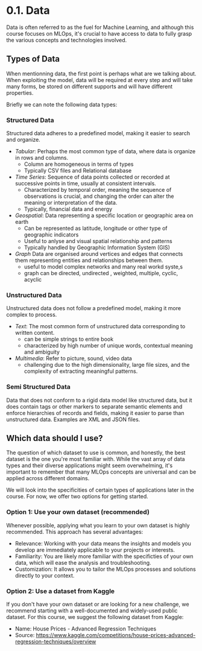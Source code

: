 # 0.1. Data

Data is often referred to as the fuel for Machine Learning, and although this course focuses on MLOps, it's crucial to have access to data to fully grasp the various concepts and technologies involved.

## Types of Data

When mentionning data, the first point is perhaps what are we talking about. When exploiting the model, data will be required at every step and will take many forms, be stored on different supports and will have different properties.

Briefly we can note the following data types:

### Structured Data
Structured data adheres to a predefined model, making it easier to search and organize.

* *Tabular*: 
    Perhaps the most common type of data, where data is organize in rows and columns.
    * Column are homogeneous in terms of types
    * Typically CSV files and Relational database 
* *Time Series*:
    Sequence of data points collected or recorded at successive points in time, usually at consistent intervals. 
    * Characterized by temporal order, meaning the sequence of observations is crucial, and changing the order can alter the meaning or interpretation of the data. 
    * Typically, financial data and energy
* *Geospatial*:
    Data representing a specific location or geographic area on earth
    * Can be represented as latitude, longitude or other type of geographic indicators
    * Useful to anlyse and visual spatial relationship and patterns
    * Typically handled by Geographic Information System (GIS)
* *Graph*
    Data are organised around vertices and edges that connects them representing entities and relationships between them.
    * useful to model complex networks and many real workd syste,s
    * graph can be directed, undirected , weighted, multiple, cyclic, acyclic


### Unstructured Data
Unstructured data does not follow a predefined model, making it more complex to process.

* *Text*:
    The most common form of unstructured data corresponding to written content.
    * can be simple strings to entire book
    * characterized by high number of unique words, contextual meaning and ambiguity
* *Multimedia*:
    Refer to picture, sound, video data
    * challenging due to the high dimensionality, large file sizes, and the complexity of extracting meaningful patterns. 

### Semi Structured Data

Data that does not conform to a rigid data model like structured data, but it does contain tags or other markers to separate semantic elements and enforce hierarchies of records and fields, making it easier to parse than unstructured data.
Examples are XML and JSON files.



## Which data should I use?

The question of which dataset to use is common, and honestly, the best dataset is the one you're most familiar with. 
While the vast array of data types and their diverse applications might seem overwhelming, it's important to remember that many MLOps concepts are universal and can be applied across different domains.

We will look into the specificities of certain types of applications later in the course. For now, we offer two options for getting started.

### Option 1: Use your own dataset (recommended)

Whenever possible, applying what you learn to your own dataset is highly recommended. This approach has several advantages:

* Relevance: Working with your data means the insights and models you develop are immediately applicable to your projects or interests.
* Familiarity: You are likely more familiar with the specificties of your own data, which will ease the analysis and troubleshooting.
* Customization: It allows you to tailor the MLOps processes and solutions directly to your context.

### Option 2: Use a dataset from Kaggle

If you don't have your own dataset or are looking for a new challenge, we recommend starting with a well-documented and widely-used public dataset. For this course, we suggest the following dataset from Kaggle:

- Name: House Prices - Advanced Regression Techniques
- Source: https://www.kaggle.com/competitions/house-prices-advanced-regression-techniques/overview


